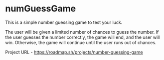 
# numGuessGame

This is a simple number guessing game to test your luck.

The user will be given a limited number of chances to guess the number. If the user guesses the number correctly, the game will end, and the user will win. Otherwise, the game will continue until the user runs out of chances.

Project URL - https://roadmap.sh/projects/number-guessing-game
